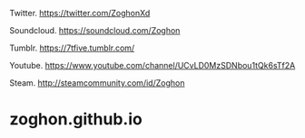 Twitter. https://twitter.com/ZoghonXd

Soundcloud. https://soundcloud.com/Zoghon

Tumblr. https://7tfive.tumblr.com/

Youtube. https://www.youtube.com/channel/UCvLD0MzSDNbou1tQk6sTf2A

Steam. http://steamcommunity.com/id/Zoghon

# zoghon.github.io
